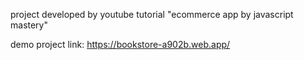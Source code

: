 project developed by youtube tutorial "ecommerce app by javascript mastery"

demo project link: https://bookstore-a902b.web.app/

